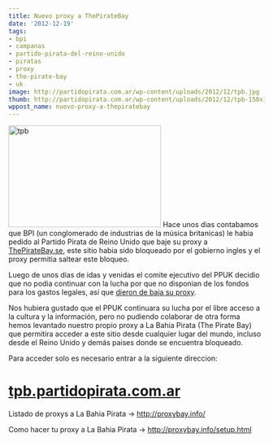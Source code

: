 ```yaml
---
title: Nuevo proxy a ThePirateBay
date: '2012-12-19'
tags:
- bpi
- campanas
- partido-pirata-del-reino-unido
- piratas
- proxy
- the-pirate-bay
- uk
image: http://partidopirata.com.ar/wp-content/uploads/2012/12/tpb.jpg
thumb: http://partidopirata.com.ar/wp-content/uploads/2012/12/tpb-150x150.jpg
wppost_name: nuevo-proxy-a-thepiratebay
---
```


<img src="http://partidopirata.com.ar/wp-content/uploads/2012/12/tpb-300x200.jpg" alt="tpb" width="300" height="200" class="alignleft size-medium wp-image-7926" />
Hace unos dias contabamos que BPI (un conglomerado de industrias de la música britanicas) le habia pedido al Partido Pirata de Reino Unido que baje su proxy a <a href="http://ThePirateBay.se" title="The Pirate Bay" target="_blank">ThePirateBay.se</a>, este sitio habia sido bloqueado por el gobierno ingles y el proxy permitia saltear este bloqueo.

Luego de unos dias de idas y venidas el comite ejecutivo del PPUK decidio que no podia continuar con la lucha por que no disponian de los fondos para los gastos legales, así que <a href="http://www.pirateparty.org.uk/press/releases/2012/dec/19/bpi-legal-action-update/" target="_blank">dieron de baja su proxy</a>.

Nos hubiera gustado que el PPUK continuara su lucha por el libre acceso a la cultura y la información, pero no pudiendo colaborar de otra forma hemos levantado nuestro propio proxy a La Bahia Pirata (The Pirate Bay) que permitira acceder a este sitio desde cualquier lugar del mundo, incluso desde el Reino Unido y demás paises donde se encuentra bloqueado.

Para acceder solo es necesario entrar a la siguiente direccion:

<h1><a href="https://tpb.partidopirata.com.ar">tpb.partidopirata.com.ar</a></h1>

Listado de proxys a La Bahia Pirata -> http://proxybay.info/

Como hacer tu proxy a La Bahia Pirata -> http://proxybay.info/setup.html
